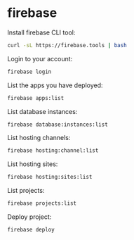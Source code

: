 # firebase

Install firebase CLI tool:
```bash
curl -sL https://firebase.tools | bash
```

Login to your account:
```bash
firebase login
```

List the apps you have deployed:
```bash
firebase apps:list
```

List database instances:
```bash
firebase database:instances:list
```

List hosting channels:
```bash
firebase hosting:channel:list
```

List hosting sites:
```bash
firebase hosting:sites:list
```

List projects:
```bash
firebase projects:list
```

Deploy project:
```bash
firebase deploy
```

